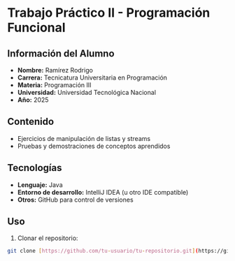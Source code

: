 ﻿# Trabajo Práctico II - Programación Funcional

## Información del Alumno
- **Nombre:** Ramírez Rodrigo
- **Carrera:** Tecnicatura Universitaria en Programación
- **Materia:** Programación III
- **Universidad:** Universidad Tecnológica Nacional
- **Año:** 2025

## Contenido
- Ejercicios de manipulación de listas y streams
- Pruebas y demostraciones de conceptos aprendidos

## Tecnologías
- **Lenguaje:** Java
- **Entorno de desarrollo:** IntelliJ IDEA (u otro IDE compatible)
- **Otros:** GitHub para control de versiones

## Uso
1. Clonar el repositorio:
```bash
git clone [https://github.com/tu-usuario/tu-repositorio.git](https://github.com/rodry-tup-utn/prog-iii-funcional-ii.git)


